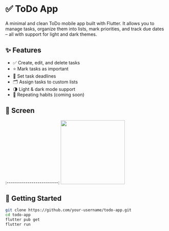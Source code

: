 # ✅ ToDo App

A minimal and clean ToDo mobile app built with Flutter. It allows you to manage tasks, organize them into lists, mark priorities, and track due dates – all with support for light and dark themes.

## ✨ Features

- ✅ Create, edit, and delete tasks
- ⭐ Mark tasks as important
- 📅 Set task deadlines
- 🗂 Assign tasks to custom lists
- 🌗 Light & dark mode support
- 🔁 Repeating habits (coming soon)

## 📸 Screen

:-------------------------:
<img src="screenshots/light_1.png" width="200">

## 🚀 Getting Started

```bash
git clone https://github.com/your-username/todo-app.git
cd todo-app
flutter pub get
flutter run
